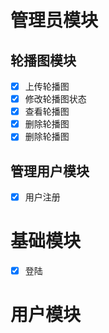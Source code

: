 # 管理员模块
## 轮播图模块 
- [x] 上传轮播图
- [x] 修改轮播图状态
- [x] 查看轮播图
- [x] 删除轮播图
- [x] 删除轮播图
## 管理用户模块
- [x] 用户注册
# 基础模块
- [x] 登陆
# 用户模块